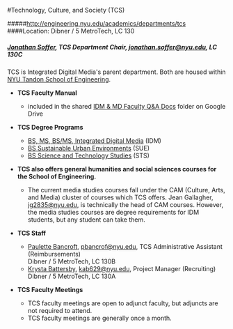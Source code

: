 #Technology, Culture, and Society (TCS)

#####http://engineering.nyu.edu/academics/departments/tcs 
####Location: Dibner / 5 MetroTech, LC 130 
##### [Jonathan Soffer](http://engineering.nyu.edu/people/jonathan-m-soffer), TCS Department Chair, jonathan.soffer@nyu.edu, LC 130C

TCS is Integrated Digital Media's parent department. Both are housed within [NYU Tandon School of Engineering](http://engineering.nyu.edu).

* **TCS Faculty Manual** 
    * included in the shared [IDM & MD Faculty Q&A Docs](https://drive.google.com/open?id=0B3GbS-Wqk2AHNUhHdkswemxud2c) folder on Google Drive


* **TCS Degree Programs**
    * [BS, MS, BS/MS, Integrated Digital Media](http://bxmc.poly.edu/#programs) (IDM)
    * [BS Sustainable Urban Environments](http://engineering.nyu.edu/academics/programs/sustainable-urban-environments-bs) (SUE)
    * [BS Science and Technology Studies](http://engineering.nyu.edu/academics/programs/science-and-technology-studies-bs) (STS)


* **TCS also offers general humanities and social sciences courses for the School of Engineering.**
    * The current media studies courses fall under the CAM (Culture, Arts, and Media) cluster of courses which TCS offers. Jean Gallagher, jg2835@nyu.edu, is technically the head of CAM courses. However, the media studies courses are degree requirements for IDM students, but any student can take them.


* **TCS Staff**
    * [Paulette Bancroft](http://engineering.nyu.edu/people/paulette-bancroft), pbancrof@nyu.edu, TCS Administrative Assistant (Reimbursements)<br>Dibner / 5 MetroTech, LC 130B 
    * [Krysta Battersby](http://engineering.nyu.edu/people/krysta-battersby), kab629@nyu.edu, Project Manager (Recruiting)<br>Dibner / 5 MetroTech, LC 130A 


* **TCS Faculty Meetings**
    * TCS faculty meetings are open to adjunct faculty, but adjuncts are not required to attend.
    * TCS faculty meetings are generally once a month.



